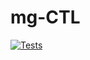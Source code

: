 # mg-CTL
[![Tests](https://github.com/Unicam-mG/mg-CTL/actions/workflows/tests.yml/badge.svg)](https://github.com/Unicam-mG/mg-CTL/actions/workflows/tests.yml)